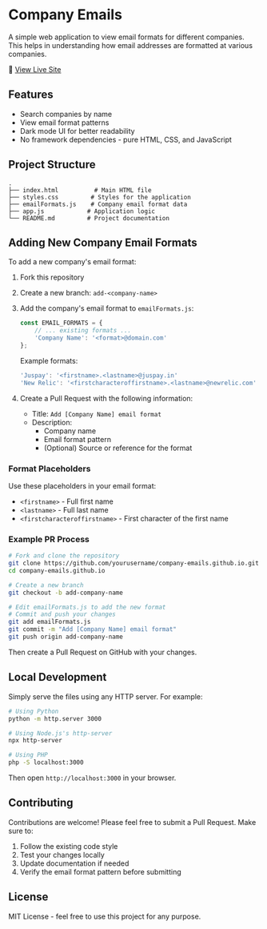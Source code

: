 # Company Emails

A simple web application to view email formats for different companies. This helps in understanding how email addresses are formatted at various companies.

🔗 [View Live Site](https://bananabond-at-work.github.io/company-emails.github.io/)

## Features
- Search companies by name
- View email format patterns
- Dark mode UI for better readability
- No framework dependencies - pure HTML, CSS, and JavaScript

## Project Structure
```
.
├── index.html          # Main HTML file
├── styles.css         # Styles for the application
├── emailFormats.js    # Company email format data
├── app.js            # Application logic
└── README.md         # Project documentation
```

## Adding New Company Email Formats

To add a new company's email format:

1. Fork this repository
2. Create a new branch: `add-<company-name>`
3. Add the company's email format to `emailFormats.js`:
   ```javascript
   const EMAIL_FORMATS = {
       // ... existing formats ...
       'Company Name': '<format>@domain.com'
   };
   ```
   
   Example formats:
   ```javascript
   'Juspay': '<firstname>.<lastname>@juspay.in'
   'New Relic': '<firstcharacteroffirstname>.<lastname>@newrelic.com'
   ```

4. Create a Pull Request with the following information:
   - Title: `Add [Company Name] email format`
   - Description: 
     - Company name
     - Email format pattern
     - (Optional) Source or reference for the format

### Format Placeholders
Use these placeholders in your email format:
- `<firstname>` - Full first name
- `<lastname>` - Full last name
- `<firstcharacteroffirstname>` - First character of the first name

### Example PR Process
```bash
# Fork and clone the repository
git clone https://github.com/yourusername/company-emails.github.io.git
cd company-emails.github.io

# Create a new branch
git checkout -b add-company-name

# Edit emailFormats.js to add the new format
# Commit and push your changes
git add emailFormats.js
git commit -m "Add [Company Name] email format"
git push origin add-company-name
```

Then create a Pull Request on GitHub with your changes.

## Local Development

Simply serve the files using any HTTP server. For example:

```bash
# Using Python
python -m http.server 3000

# Using Node.js's http-server
npx http-server

# Using PHP
php -S localhost:3000
```

Then open `http://localhost:3000` in your browser.

## Contributing

Contributions are welcome! Please feel free to submit a Pull Request. Make sure to:

1. Follow the existing code style
2. Test your changes locally
3. Update documentation if needed
4. Verify the email format pattern before submitting

## License

MIT License - feel free to use this project for any purpose.
